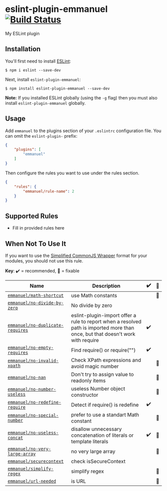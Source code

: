 # eslint-plugin-emmanuel [![Build Status](https://travis-ci.org/Manu1400/eslint-plugin-emmanuel.svg?branch=master)](https://travis-ci.org/Manu1400/eslint-plugin-emmanuel)


My ESLint plugin

## Installation

You'll first need to install [ESLint](http://eslint.org):

```
$ npm i eslint --save-dev
```

Next, install `eslint-plugin-emmanuel`:

```
$ npm install eslint-plugin-emmanuel --save-dev
```

**Note:** If you installed ESLint globally (using the `-g` flag) then you must also install `eslint-plugin-emmanuel` globally.

## Usage

Add `emmanuel` to the plugins section of your `.eslintrc` configuration file. You can omit the `eslint-plugin-` prefix:

```json
{
    "plugins": [
        "emmanuel"
    ]
}
```


Then configure the rules you want to use under the rules section.

```json
{
    "rules": {
        "emmanuel/rule-name": 2
    }
}
```

## Supported Rules

* Fill in provided rules here

## When Not To Use It

If you want to use the <a href="http://requirejs.org/docs/api.html#cjsmodule">Simplified CommonJS Wrapper</a> format for your modules, you should not use this rule.


<!-- begin rule list -->

**Key**: :heavy_check_mark: = recommended, :wrench: = fixable

<!-- prettier-ignore -->
| Name | Description | :heavy_check_mark: | :wrench: |
| ---- | ----------- | ------------------ | -------- |
| [`emmanuel/math-shortcut`](./docs/rules/math-shortcut.md) | use Math constants |  | :wrench: |
| [`emmanuel/no-divide-by-zero`](./docs/rules/no-divide-by-zero.md) | No divide by zero |  |  |
| [`emmanuel/no-duplicate-requires`](./docs/rules/no-duplicate-requires.md) | eslint-plugin-import offer a rule to report when a resolved path is imported more than once, but that doesn't work with require | :heavy_check_mark: |  |
| [`emmanuel/no-empty-requires`](./docs/rules/no-empty-requires.md) | Find require() or require("") | :heavy_check_mark: |  |
| [`emmanuel/no-invalid-xpath`](./docs/rules/no-invalid-xpath.md) | Check XPath expressions and avoid magic number |  | :wrench: |
| [`emmanuel/no-nan`](./docs/rules/no-nan.md) | Don't try to assign value to readonly items |  | :wrench: |
| [`emmanuel/no-number-useless`](./docs/rules/no-number-useless.md) | useless Number object constructor |  | :wrench: |
| [`emmanuel/no-redefine-require`](./docs/rules/no-redefine-require.md) | Detect if require() is redefine | :heavy_check_mark: |  |
| [`emmanuel/no-special-number`](./docs/rules/no-special-number.md) | prefer to use a standart Math constant |  | :wrench: |
| [`emmanuel/no-useless-concat`](./docs/rules/no-useless-concat.md) | disallow unnecessary concatenation of literals or template literals | :heavy_check_mark: | :wrench: |
| [`emmanuel/no-very-large-array`](./docs/rules/no-very-large-array.md) | no very large array |  | :wrench: |
| [`emmanuel/securecontext`](./docs/rules/securecontext.md) | check isSecureContext |  |  |
| [`emmanuel/simplify-regex`](./docs/rules/simplify-regex.md) | simplify regex |  | :wrench: |
| [`emmanuel/url-needed`](./docs/rules/url-needed.md) | is URL |  | :wrench: |

<!-- end rule list -->

